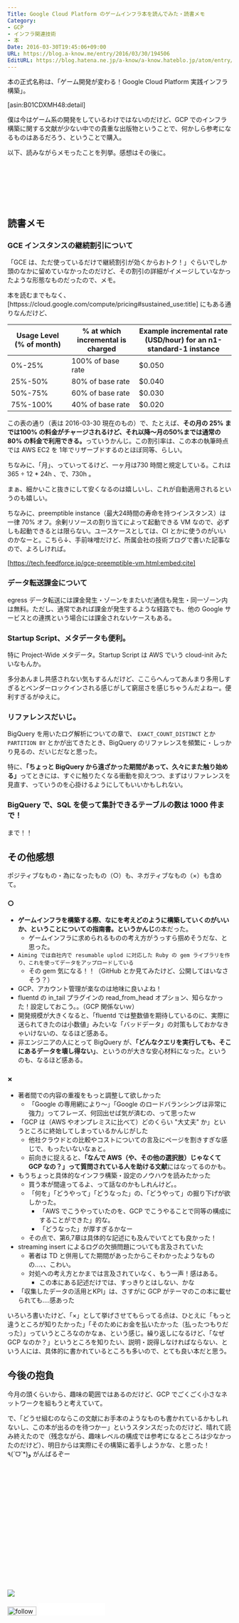 ```yaml
---
Title: Google Cloud Platform のゲームインフラ本を読んでみた・読書メモ
Category:
- GCP
- インフラ関連技術
- 本
Date: 2016-03-30T19:45:06+09:00
URL: https://blog.a-know.me/entry/2016/03/30/194506
EditURL: https://blog.hatena.ne.jp/a-know/a-know.hateblo.jp/atom/entry/10328537792369148616
---
```


本の正式名称は、「ゲーム開発が変わる！Google Cloud Platform 実践インフラ構築」。


[asin:B01CDXMH48:detail]


僕は今はゲーム系の開発をしているわけではないのだけど、GCP でのインフラ構築に関する文献が少ない中での貴重な出版物ということで、何かしら参考になるものはあるだろう、ということで購入。


以下、読みながらメモったことを列挙。感想はその後に。




<!-- more -->


<script async src="//pagead2.googlesyndication.com/pagead/js/adsbygoogle.js"></script>
<!-- article-top -->
<ins class="adsbygoogle"
     style="display:inline-block;width:728px;height:90px"
     data-ad-client="ca-pub-3463034538369189"
     data-ad-slot="8367620130"></ins>
<script>
(adsbygoogle = window.adsbygoogle || []).push({});
</script>


## 読書メモ

### GCE インスタンスの継続割引について
「GCE は、ただ使っているだけで継続割引が効くからおトク！」ぐらいでしか頭のなかに留めていなかったのだけど、その割引の詳細がイメージしていなかったような形態なものだったので、メモ。


本を読むまでもなく、 [httpss://cloud.google.com/compute/pricing#sustained_use:title] にもある通りなんだけど、


|Usage Level (% of month)|	% at which incremental is charged|	Example incremental rate (USD/hour) for an n1-standard-1 instance|
| --- | --- | --- |
|0%-25%|100% of base rate|$0.050|
|25%-50%|80% of base rate|$0.040|
|50%-75%|60% of base rate|$0.030|
|75%-100%|40% of base rate|$0.020|


この表の通り（表は 2016-03-30 現在のもの）で、たとえば、<b>その月の 25% までは100% の料金がチャージされるけど、それ以降〜月の50%までは通常の80% の料金で利用できる。</b>っていうかんじ。この割引率は、この本の執筆時点では AWS EC2 を 1年でリザーブドするのとほぼ同等、らしい。


ちなみに、「月」、っていってるけど、一ヶ月は730 時間と規定している。これは 365 ÷ 12 * 24h 、で、730h 。


まぁ、細かいこと抜きにして安くなるのは嬉しいし、これが自動適用されるというのも嬉しい。


ちなみに、preemptible instance（最大24時間の寿命を持つインスタンス）は一律 70% オフ。余剰リソースの割り当てによって起動できる VM なので、必ずしも起動できるとは限らない。ユースケースとしては、CI とかに使うのがいいのかなーと。こちら↓、手前味噌だけど、所属会社の技術ブログで書いた記事なので、よろしければ。




[https://tech.feedforce.jp/gce-preemptible-vm.html:embed:cite]





### データ転送課金について
egress データ転送には課金発生・ゾーンをまたいだ通信も発生・同一ゾーン内は無料。ただし、通常であれば課金が発生するような経路でも、他の Google サービスとの連携という場合には課金されないケースもある。



### Startup Script、メタデータも便利。
特に Project-Wide メタデータ。Startup Script は AWS でいう cloud-init みたいなもんか。


多分あんまし共感されない気もするんだけど、ここらへんってあんまり多用しすぎるとベンダーロックインされる感じがして窮屈さを感じちゃうんだよねー。便利すぎるがゆえに。


### リファレンスだいじ。
BigQuery を用いたログ解析についての章で、 `EXACT_COUNT_DISTINCT` とか `PARTITION BY` とかが出てきたとき、BigQuery のリファレンスを頻繁に・しっかり見るの、だいじだなと思った。


特に、<b>「ちょっと BigQuery から遠ざかった期間があって、久々にまた触り始める」</b>ってときには、すぐに触りたくなる衝動を抑えつつ、まずはリファレンスを見直す、っていうのを心掛けるようにしてもいいかもしれない。


### BigQuery で、SQL を使って集計できるテーブルの数は 1000 件まで！

まで！！


## その他感想
ポジティブなもの・為になったもの（○）も、ネガティブなもの（×）も含めて。



### ○

* <b>ゲームインフラを構築する際、なにを考えどのように構築していくのがいいか、ということについての指南書。というかんじ</b>の本だった。
    * ゲームインフラに求められるものの考え方がうっすら掴めそうだな、と思った。
* `Aiming では自社内で resumable uplod に対応した Ruby の gem ライブラリを作り、これを使ってデータをアップロードしている`
    * その gem 気になる！！（GitHub とか見てみたけど、公開してはいなさそう？）
* GCP、アカウント管理が楽なのは地味に良いよね！
* fluentd の in_tail プラグインの read_from_head オプション、知らなかった！設定しておこう。。（GCP 関係ないｗ）
* 開発規模が大きくなると、「fluentd では整数値を期待しているのに、実際に送られてきたのは小数値」みたいな「バッドデータ」の対策もしておかなきゃいけないの、なるほど感ある。
* 非エンジニアの人にとって BigQuery が、<b>「どんなクエリを実行しても、そこにあるデータを壊し得ない」</b>、というのが大きな安心材料になった。というのも、なるほど感ある。




### ×


* 著者間での内容の重複をもっと調整して欲しかった
    * 「Google の専用網により〜」「Google のロードバランシングは非常に強力」ってフレーズ、何回出せば気が済むの、って思ったｗ
* 「GCP は（AWS やオンプレミスに比べて）どのくらい "大丈夫" か」というところに終始してしまっているかんじがした
    * 他社クラウドとの比較やコストについての言及にページを割きすぎな感じで、もったいないなぁと。
    * 前向きに捉えると、<b>「なんで AWS（や、その他の選択肢）じゃなくて GCP なの？」って質問されている人を助ける文献</b>にはなってるのかも。
* もうちょっと具体的なインフラ構築・設定のノウハウを読みたかった
    * 買う本が間違ってるよ、って話なのかもしれんけど。。
    * 「何を」「どうやって」「どうなった」の、「どうやって」の掘り下げが欲しかった。
        * 「AWS でこうやっていたのを、GCP でこうやることで同等の構成にすることができた」的な。
        * 「どうなった」が厚すぎるかなー
    * その点で、第6,7章は具体的な記述にも及んでいてとても良かった！
* streaming insert によるログの欠損問題についても言及されていた
    * 著者は TD と併用してた期間があったからこそわかったようなものの...、、こわい。
    * 対処への考え方とかまでは言及されていなく、もう一声！感はある。
        * この本にある記述だけでは、すっきりとはしない、かな
* 「収集したデータの活用とKPI」は、さすがに GCP がテーマのこの本に載せられても....感あった



いろいろ書いたけど、「×」として挙げさせてもらってる点は、ひとえに「もっと違うところが知りたかった」「そのためにお金を払いたかった（払ったつもりだった）」っていうところなのかなぁ、という感じ。繰り返しになるけど、「なぜ GCP なのか？」というところを知りたい、説明・説得しなければならない、という人には、具体的に書かれているところも多いので、とても良い本だと思う。


## 今後の抱負

今月の頭くらいから、趣味の範囲ではあるのだけど、GCP でごくごく小さなネットワークを組もうと考えていて。


で、「どうせ組むのならこの文献にお手本のようなものも書かれているかもしれないし、この本が出るのを待つかー」というスタンスだったのだけど、晴れて読み終えたので（残念ながら、趣味レベルの構成では参考になるところは少なかったのだけど）、明日からは実際にその構築に着手しようかな、と思った！٩(ˊᗜˋ*)و がんばるぞー


<div>
<br>
<script async src="//pagead2.googlesyndication.com/pagead/js/adsbygoogle.js"></script>
<!-- article-bottom2 -->
<ins class="adsbygoogle"
     style="display:inline-block;width:300px;height:250px"
     data-ad-client="ca-pub-3463034538369189"
     data-ad-slot="5274552934"></ins>
<script>
(adsbygoogle = window.adsbygoogle || []).push({});
</script>

<a href="http://bit.ly/grass-graph" target='blank' rel="nofollow"><img src="https://cdn-ak.f.st-hatena.com/images/fotolife/a/a-know/20170405/20170405220342.png"></a>
<br>
</div>

<div>
<a href='http://cloud.feedly.com/#subscription%2Ffeed%2Fhttp%3A%2F%2Fblog.a-know.me%2Ffeed'  target='blank'><img id='feedlyFollow' src='//s3.feedly.com/img/follows/feedly-follow-rectangle-volume-small_2x.png' alt='follow us in feedly' width='65' height='20'></a>



<iframe src="//blog.hatena.ne.jp/a-know/a-know.hateblo.jp/subscribe/iframe" allowtransparency="true" frameborder="0" scrolling="no" width="150" height="28"></iframe>
</div>

